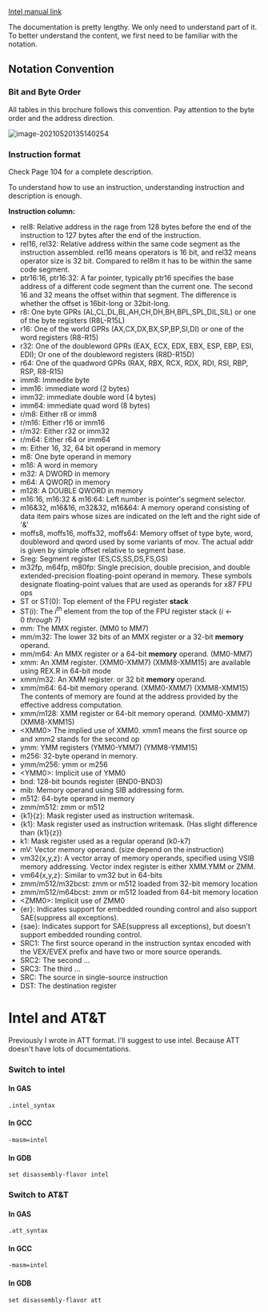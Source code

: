 [Intel manual link](https://www.intel.com/content/dam/www/public/us/en/documents/manuals/64-ia-32-architectures-software-developer-instruction-set-reference-manual-325383.pdf)

The documentation is pretty lengthy. We only need to understand part of it. To better understand the content, we first need to be familiar with the notation.

## Notation Convention

### Bit and Byte Order

All tables in this brochure follows this convention. Pay attention to the byte order and the address direction.

![image-20210520135140254](https://user-images.githubusercontent.com/19838874/148663812-234208d6-5554-4f7c-a57f-b1e6e449ae71.png)

### Instruction format

Check Page 104 for a complete description.

To understand how to use an instruction, understanding instruction and description is enough.

**Instruction column:**

- rel8: Relative address in the rage from 128 bytes before the end of the instruction to 127 bytes after the end of the instruction.
- rel16, rel32: Relative address within the same code segment as the instruction assembled. rel16 means operators is 16 bit, and rel32 means operator size is 32 bit. Compared to rel8m it has to be within the same code segment.
- ptr16:16, ptr16:32: A far pointer, typically ptr16 specifies the base address of a different code segment than the current one. The second 16 and 32 means the offset within that segment. The difference is whether the offset is 16bit-long or 32bit-long.
- r8: One byte GPRs (AL,CL,DL,BL,AH,CH,DH,BH,BPL,SPL,DIL,SIL) or one of the byte registers (R8L-R15L)
- r16: One of the world GPRs (AX,CX,DX,BX,SP,BP,SI,DI) or one of the word registers (R8-R15)
- r32: One of the doubleword GPRs (EAX, ECX, EDX, EBX, ESP, EBP, ESI, EDI); Or one of the doubleword registers (R8D-R15D)
- r64: One of the quadword GPRs (RAX, RBX, RCX, RDX, RDI, RSI, RBP, RSP, R8-R15)
- imm8: Immedite byte
- imm16: immediate word (2 bytes)
- imm32: immediate double word (4 bytes)
- imm64: immediate quad word (8 bytes)
- r/m8: Either r8 or imm8
- r/m16: Either r16 or imm16
- r/m32: Either r32 or imm32
- r/m64: Either r64 or imm64
- m: Either 16, 32, 64 bit operand in memory
- m8: One byte operand in memory
- m16: A word in memory
- m32: A DWORD in memory
- m64: A QWORD in memory
- m128: A DOUBLE QWORD in memory
- m16:16, m16:32 & m16:64: Left number is pointer's segment selector.
- m16&32, m16&16, m32&32, m16&64: A memory operand consisting of data item pairs whose sizes are indicated on the left and the right side of '&'
- moffs8, moffs16, moffs32, moffs64: Memory offset of type byte, word, doubleword and qword used by some variants of mov. The actual addr is given by simple offset relative to segment base.
- Sreg: Segment register (ES,CS,SS,DS,FS,GS)
- m32fp, m64fp, m80fp: Single precision, double precision, and double extended-precision floating-point operand in memory. These symbols  designate floating-point values that are used as operands for x87 FPU ops
- ST or ST(0): Top element of the FPU register **stack**
- ST(i): The $i^{th}$ element from the top of the FPU register stack ($i\leftarrow 0\ through\ 7$)
- mm: The MMX register. (MM0 to MM7)
- mm/m32: The lower 32 bits of an MMX register or a 32-bit **memory** operand. 
- mm/m64: An MMX register or a 64-bit **memory** operand. (MM0-MM7)
- xmm: An XMM register. (XMM0-XMM7) (XMM8-XMM15) are available using REX.R in 64-bit mode
- xmm/m32: An XMM register. or 32 bit **memory** operand.
- xmm/m64: 64-bit memory operand. (XMM0-XMM7) (XMM8-XMM15) The contents of memory are found at the address provided by the effective address computation.
- xmm/m128: XMM register or 64-bit memory operand. (XMM0-XMM7) (XMM8-XMM15)
- \<XMM0\> The implied use of XMM0. xmm1 means the first source op and xmm2 stands for the second op
- ymm: YMM registers (YMM0-YMM7) (YMM8-YMM15)
- m256: 32-byte operand in memory.
- ymm/m256: ymm or m256
- \<YMM0\>: Implicit use of YMM0 
- bnd: 128-bit bounds register (BND0-BND3)
- mib: Memory operand using SIB addressing form.
- m512: 64-byte operand in memory
- zmm/m512: zmm or m512
- {k1}{z}: Mask register used as instruction writemask.
- {k1}: Mask register used as instruction writemask. (Has slight difference than {k1}{z})
- k1: Mask register used as a regular operand (k0-k7)
- mV: Vector memory operand. (size depend on the instruction)
- vm32{x,y,z}: A vector array of memory operands, specified using VSIB memory addressing. Vector index register is either XMM.YMM or ZMM.
- vm64{x,y,z}: Similar to vm32 but in 64-bits
- zmm/m512/m32bcst: zmm or m512 loaded from 32-bit memory location
- zmm/m512/m64bcst: zmm or m512 loaded from 64-bit memory location
- \<ZMM0\>: Implicit use of ZMM0
- {er}: Indicates support for embedded rounding control and also support SAE(suppress all exceptions).
- {sae}: Indicates support for SAE(suppress all exceptions), but doesn't support embedded rounding control.
- SRC1: The first source operand in the instruction syntax encoded with the VEX/EVEX prefix and have two or more source operands.
- SRC2: The second ...
- SRC3: The third ...
- SRC: The source in single-source instruction
- DST: The destination register

# Intel and AT&T

Previously I wrote in ATT format. I'll suggest to use intel. Because ATT doesn't have lots of documentations.

### Switch to intel

#### In GAS

```
.intel_syntax 
```
#### In GCC

```
-masm=intel
```

#### In GDB

```
set disassembly-flavor intel
```

### Switch to AT&T

#### In GAS

```
.att_syntax
```

#### In GCC

```
-masm=intel
```

#### In GDB

```
set disassembly-flavor att
```
